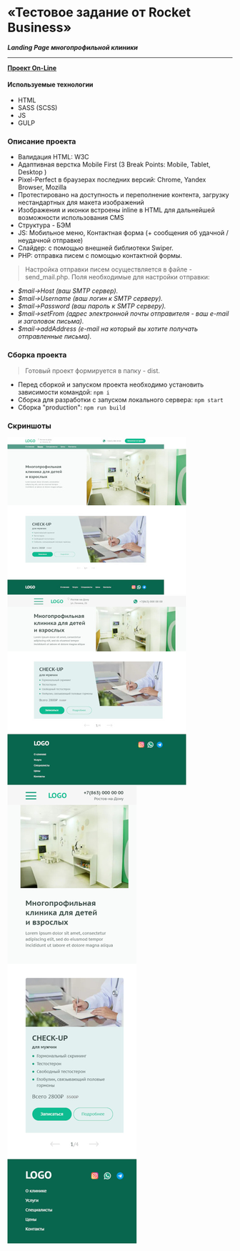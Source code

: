 # «Тестовое задание от Rocket Business»

**_Landing Page многопрофильной клиники_**

---

**[Проект On-Line](https://logornd.dendev.ru)**

#### Используемые технологии

- HTML
- SASS (SCSS)
- JS
- GULP

### Описание проекта

- Валидация HTML: W3C
- Адаптивная верстка Mobile First (3 Break Points: Mobile, Tablet, Desktop )
- Pixel-Perfect в браузерах последних версий: Chrome, Yandex Browser, Mozilla
- Протестировано на доступность и переполнение контента, загрузку нестандартных для макета изображений
- Изображения и иконки встроены inline в HTML для дальнейшей возможности использования CMS
- Структура - БЭМ
- JS: Мобильное меню, Контактная форма (+ сообщения об удачной / неудачной отправке)
- Слайдер: с помощью внешней библиотеки Swiper.
- PHP: отправка писем с помощью контактной формы.

> Настройка отправки писем осуществляется в файле - send_mail.php. Поля необходимые для настройки отправки:

- _$mail->Host (ваш SMTP сервер)._
- _$mail->Username (ваш логин к SMTP серверу)._
- _$mail->Password (ваш пароль к SMTP серверу)._
- _$mail->setFrom (адрес электронной почты отправителя - ваш e-mail и заголовок письма)._
- _$mail->addAddress (e-mail на который вы хотите получать отправленные письма)._

### Сборка проекта

> Готовый проект формируется в папку - dist.

- Перед сборкой и запуском проекта необходимо установить зависимости командой: `npm i`
- Сборка для разработки с запуском локального сервера: `npm start`
- Сборка "production": `npm run build`

### Скриншоты

![Скриншот Desktop](/screenshots/logornd_desktop.jpg)
![Скриншот Tablet](/screenshots/logornd_tablet.jpg)
![Скриншот Mobile](/screenshots/logornd_mobile.jpg)
